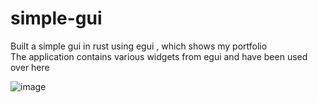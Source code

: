 # simple-gui
Built a simple gui in rust using egui , which shows my portfolio <br>
The application contains various widgets from egui and have been used over here

![image](https://github.com/PrethamMuthappa/simple-gui/assets/98420696/63b9c136-442f-4924-bdd5-60517d41172c)


